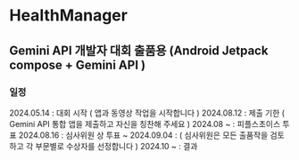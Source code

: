 # HealthManager

## Gemini API 개발자 대회 출품용 (Android Jetpack compose + Gemini API )

### 일정
2024.05.14 : 대회 시작 ( 앱과 동영상 작업을 시작합니다 )
2024.08.12 : 제출 기한 ( Gemini API 통합 앱을 제출하고 자신을 칭찬해 주세요 )
2024.08 ~  : 피플스초이스 투표
2024.08.16 : 심사위원 상 투표
    ~
2024.09.04 : ( 심사위원은 모든 출품작을 검토하고 각 부문별로 수상자를 선정합니다 )
2024.10 ~  : 결과

